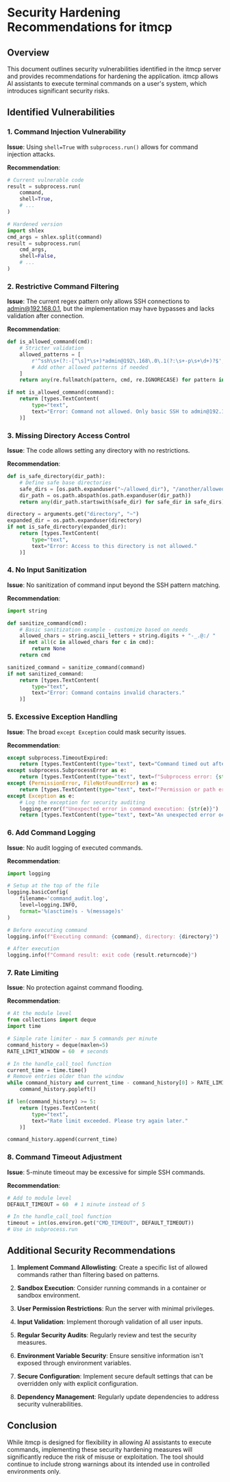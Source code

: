 # Security Hardening Recommendations for itmcp

## Overview
This document outlines security vulnerabilities identified in the itmcp server and provides recommendations for hardening the application. itmcp allows AI assistants to execute terminal commands on a user's system, which introduces significant security risks.

## Identified Vulnerabilities

### 1. Command Injection Vulnerability
**Issue**: Using `shell=True` with `subprocess.run()` allows for command injection attacks.

**Recommendation**:
```python
# Current vulnerable code
result = subprocess.run(
    command,
    shell=True,
    # ...
)

# Hardened version
import shlex
cmd_args = shlex.split(command)
result = subprocess.run(
    cmd_args,
    shell=False,
    # ...
)
```

### 2. Restrictive Command Filtering
**Issue**: The current regex pattern only allows SSH connections to admin@192.168.0.1, but the implementation may have bypasses and lacks validation after connection.

**Recommendation**:
```python
def is_allowed_command(cmd):
    # Stricter validation
    allowed_patterns = [
        r'^ssh\s+(?:-[^\s]*\s+)*admin@192\.168\.0\.1(?:\s+-p\s+\d+)?$',
        # Add other allowed patterns if needed
    ]
    return any(re.fullmatch(pattern, cmd, re.IGNORECASE) for pattern in allowed_patterns)

if not is_allowed_command(command):
    return [types.TextContent(
        type="text",
        text="Error: Command not allowed. Only basic SSH to admin@192.168.0.1 is permitted."
    )]
```

### 3. Missing Directory Access Control
**Issue**: The code allows setting any directory with no restrictions.

**Recommendation**:
```python
def is_safe_directory(dir_path):
    # Define safe base directories
    safe_dirs = [os.path.expanduser("~/allowed_dir"), "/another/allowed/path"]
    dir_path = os.path.abspath(os.path.expanduser(dir_path))
    return any(dir_path.startswith(safe_dir) for safe_dir in safe_dirs)

directory = arguments.get("directory", "~")
expanded_dir = os.path.expanduser(directory)
if not is_safe_directory(expanded_dir):
    return [types.TextContent(
        type="text", 
        text="Error: Access to this directory is not allowed."
    )]
```

### 4. No Input Sanitization
**Issue**: No sanitization of command input beyond the SSH pattern matching.

**Recommendation**:
```python
import string

def sanitize_command(cmd):
    # Basic sanitization example - customize based on needs
    allowed_chars = string.ascii_letters + string.digits + "-_.@:/ "
    if not all(c in allowed_chars for c in cmd):
        return None
    return cmd

sanitized_command = sanitize_command(command)
if not sanitized_command:
    return [types.TextContent(
        type="text",
        text="Error: Command contains invalid characters."
    )]
```

### 5. Excessive Exception Handling
**Issue**: The broad `except Exception` could mask security issues.

**Recommendation**:
```python
except subprocess.TimeoutExpired:
    return [types.TextContent(type="text", text="Command timed out after 5 minutes")]
except subprocess.SubprocessError as e:
    return [types.TextContent(type="text", text=f"Subprocess error: {str(e)}")]
except (PermissionError, FileNotFoundError) as e:
    return [types.TextContent(type="text", text=f"Permission or path error: {str(e)}")]
except Exception as e:
    # Log the exception for security auditing
    logging.error(f"Unexpected error in command execution: {str(e)}")
    return [types.TextContent(type="text", text="An unexpected error occurred.")]
```

### 6. Add Command Logging
**Issue**: No audit logging of executed commands.

**Recommendation**:
```python
import logging

# Setup at the top of the file
logging.basicConfig(
    filename='command_audit.log',
    level=logging.INFO,
    format='%(asctime)s - %(message)s'
)

# Before executing command
logging.info(f"Executing command: {command}, directory: {directory}")

# After execution
logging.info(f"Command result: exit code {result.returncode}")
```

### 7. Rate Limiting
**Issue**: No protection against command flooding.

**Recommendation**:
```python
# At the module level
from collections import deque
import time

# Simple rate limiter - max 5 commands per minute
command_history = deque(maxlen=5)
RATE_LIMIT_WINDOW = 60  # seconds

# In the handle_call_tool function
current_time = time.time()
# Remove entries older than the window
while command_history and current_time - command_history[0] > RATE_LIMIT_WINDOW:
    command_history.popleft()

if len(command_history) >= 5:
    return [types.TextContent(
        type="text",
        text="Rate limit exceeded. Please try again later."
    )]

command_history.append(current_time)
```

### 8. Command Timeout Adjustment
**Issue**: 5-minute timeout may be excessive for simple SSH commands.

**Recommendation**:
```python
# Add to module level
DEFAULT_TIMEOUT = 60  # 1 minute instead of 5

# In the handle_call_tool function
timeout = int(os.environ.get("CMD_TIMEOUT", DEFAULT_TIMEOUT))
# Use in subprocess.run
```

## Additional Security Recommendations

1. **Implement Command Allowlisting**: Create a specific list of allowed commands rather than filtering based on patterns.

2. **Sandbox Execution**: Consider running commands in a container or sandbox environment.

3. **User Permission Restrictions**: Run the server with minimal privileges.

4. **Input Validation**: Implement thorough validation of all user inputs.

5. **Regular Security Audits**: Regularly review and test the security measures.

6. **Environment Variable Security**: Ensure sensitive information isn't exposed through environment variables.

7. **Secure Configuration**: Implement secure default settings that can be overridden only with explicit configuration.

8. **Dependency Management**: Regularly update dependencies to address security vulnerabilities.

## Conclusion
While itmcp is designed for flexibility in allowing AI assistants to execute commands, implementing these security hardening measures will significantly reduce the risk of misuse or exploitation. The tool should continue to include strong warnings about its intended use in controlled environments only. 